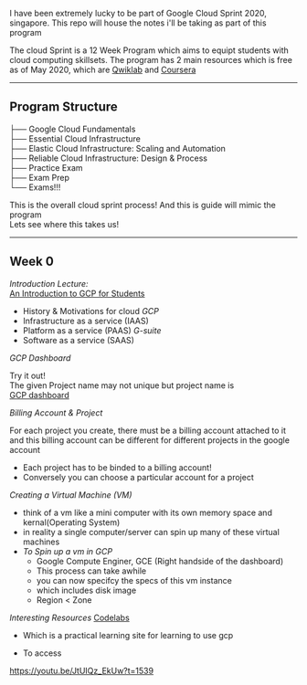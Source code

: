 I have been extremely lucky to be part of Google Cloud Sprint 2020, singapore.
This repo will house the notes i'll be taking as part of this program

The cloud Sprint is a 12 Week Program which aims to equipt students with cloud computing skillsets. The program has 2 main resources which is free as of May 2020, which are [Qwiklab](https://www.qwiklabs.com/) and [Coursera](https://www.coursera.org/learn/gcp-fundamentals/home/welcome)  


---
Program Structure
---

├── Google Cloud Fundamentals    
├── Essential Cloud Infrastructure  
├── Elastic Cloud Infrastructure: Scaling and Automation  
├── Reliable Cloud Infrastructure: Design & Process  
├── Practice Exam  
├── Exam Prep  
└── Exams!!!   


This is the overall cloud sprint process! And this is guide will mimic the program  
Lets see where this takes us!


---
Week 0
--- 
*Introduction Lecture:*  
[An Introduction to GCP for Students](https://www.youtube.com/watch?v=JtUIQz_EkUw&feature=youtu.be)  

- History & Motivations for cloud
*GCP*
- Infrastructure as a service (IAAS)
- Platform as a service (PAAS)
*G-suite*
- Software as a service (SAAS)


*GCP Dashboard*

Try it out!  
The given Project name may not unique but project name is  
[GCP dashboard](https://console.cloud.google.com/home/dashboard)  

*Billing Account & Project*

For each project you create, there must be a billing account attached to it and this billing account can be different for different projects in the google account

- Each project has to be binded to a billing account!
- Conversely you can choose a particular account for a project

*Creating a Virtual Machine (VM)*

- think of a vm like a mini computer with its own memory space and kernal(Operating System)
- in reality a single computer/server can spin up many of these virtual machines
- _To Spin up a vm in GCP_  
	- Google Compute Enginer, GCE (Right handside of the dashboard)
	- This process can take awhile
	- you can now specifcy the specs of this vm instance
	- which includes disk image
	- Region < Zone 

*Interesting Resources*
[Codelabs](https://codelabs.developers.google.com/)
- Which is a practical learning site for learning to use gcp

- To access


https://youtu.be/JtUIQz_EkUw?t=1539

